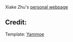 Xiake Zhu's <a href="https://ricardowulei.github.io/">personal webpage</a>


## Credit:

Template: [Yammoe](https://www.os-templates.com/template-terms)